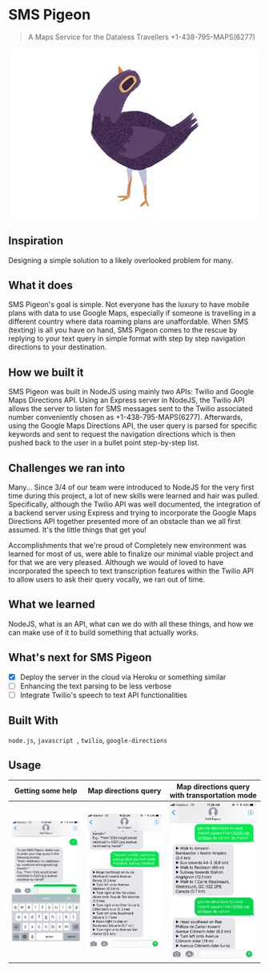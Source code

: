 # SMS Pigeon
> A Maps Service for the Dataless Travellers +1-438-795-MAPS(6277)

![SMS Pigeon](public/images/logo.gif)
## Inspiration
Designing a simple solution to a likely overlooked problem for many.

## What it does
SMS Pigeon's goal is simple. Not everyone has the luxury to have mobile plans with data to use Google Maps, especially if someone is travelling in a different country where data roaming plans are unaffordable. When SMS (texting) is all you have on hand, SMS Pigeon comes to the rescue by replying to your text query in simple format with step by step navigation directions to your destination.

## How we built it
SMS Pigeon was built in NodeJS using mainly two APIs: Twilio and Google Maps Directions API. Using an Express server in NodeJS, the Twilio API allows the server to listen for SMS messages sent to the Twilio associated number conveniently chosen as +1-438-795-MAPS(6277). Afterwards, using the Google Maps Directions API, the user query is parsed for specific keywords and sent to request the navigation directions which is then pushed back to the user in a bullet point step-by-step list.

## Challenges we ran into
Many... Since 3/4 of our team were introduced to NodeJS for the very first time during this project, a lot of new skills were learned and hair was pulled. Specifically, although the Twilio API was well documented, the integration of a backend server using Express and trying to incorporate the Google Maps Directions API together presented more of an obstacle than we all first assumed. It's the little things that get you!

Accomplishments that we're proud of
Completely new environment was learned for most of us, were able to finalize our minimal viable project and for that we are very pleased. Although we would of loved to have incorporated the speech to text transcription features within the Twilio API to allow users to ask their query vocally, we ran out of time.

## What we learned
NodeJS, what is an API, what can we do with all these things, and how we can make use of it to build something that actually works.

## What's next for SMS Pigeon
- [x] Deploy the server in the cloud via Heroku or something similar
- [ ] Enhancing the text parsing to be less verbose
- [ ] Integrate Twilio's speech to text API functionalities

## Built With
`node.js`, `javascript `, `twilio`, `google-directions`

## Usage
Getting some help          |  Map directions query | Map directions query with transportation mode
:-------------------------:|:---------------------:|:----------------------------------------------:
![](public/images/screenshot-help.jpg) | ![](public/images/screenshot-to-from.jpg) | ![](public/images/screenshot-to-from-by.jpg)




